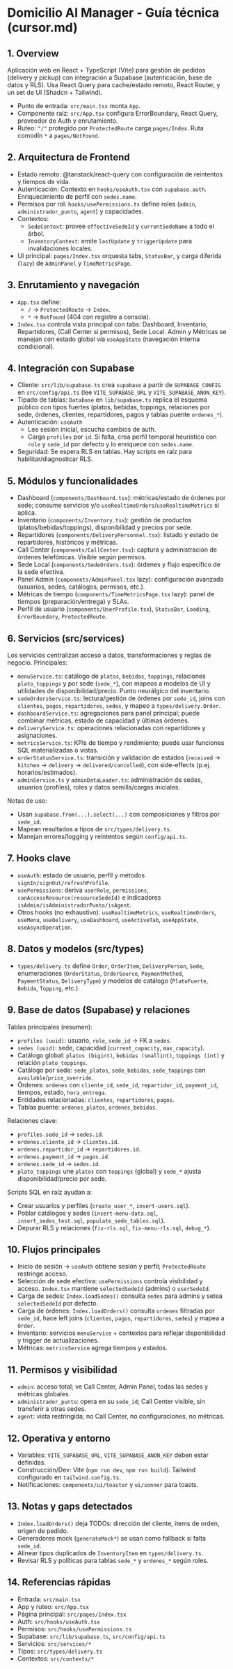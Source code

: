 # Domicilio AI Manager - Guía técnica (cursor.md)

## 1. Overview
Aplicación web en React + TypeScript (Vite) para gestión de pedidos (delivery y pickup) con integración a Supabase (autenticación, base de datos y RLS). Usa React Query para cache/estado remoto, React Router, y un set de UI (Shadcn + Tailwind).

- Punto de entrada: `src/main.tsx` monta `App`.
- Componente raíz: `src/App.tsx` configura ErrorBoundary, React Query, proveedor de Auth y enrutamiento.
- Ruteo: `"/"` protegido por `ProtectedRoute` carga `pages/Index`. Ruta comodín `*` a `pages/NotFound`.

## 2. Arquitectura de Frontend
- Estado remoto: @tanstack/react-query con configuración de reintentos y tiempos de vida.
- Autenticación: Contexto en `hooks/useAuth.tsx` con `supabase.auth`. Enriquecimiento de perfil con `sedes.name`.
- Permisos por rol: `hooks/usePermissions.ts` define roles (`admin`, `administrador_punto`, `agent`) y capacidades.
- Contextos:
  - `SedeContext`: provee `effectiveSedeId` y `currentSedeName` a todo el árbol.
  - `InventoryContext`: emite `lastUpdate` y `triggerUpdate` para invalidaciones locales.
- UI principal: `pages/Index.tsx` orquesta tabs, `StatusBar`, y carga diferida (`lazy`) de `AdminPanel` y `TimeMetricsPage`.

## 3. Enrutamiento y navegación
- `App.tsx` define:
  - `/` → `ProtectedRoute` → `Index`.
  - `*` → `NotFound` (404 con registro a consola).
- `Index.tsx` controla vista principal con tabs: Dashboard, Inventario, Repartidores, (Call Center si permisos), Sede Local. Admin y Métricas se manejan con estado global vía `useAppState` (navegación interna condicional).

## 4. Integración con Supabase
- Cliente: `src/lib/supabase.ts` crea `supabase` a partir de `SUPABASE_CONFIG` en `src/config/api.ts` (lee `VITE_SUPABASE_URL` y `VITE_SUPABASE_ANON_KEY`).
- Tipado de tablas: `Database` en `lib/supabase.ts` replica el esquema público con tipos fuertes (platos, bebidas, toppings, relaciones por sede, órdenes, clientes, repartidores, pagos y tablas puente `ordenes_*`).
- Autenticación: `useAuth`
  - Lee sesión inicial, escucha cambios de auth.
  - Carga `profiles` por `id`. Si falta, crea perfil temporal heurístico con `role` y `sede_id` por defecto y lo enriquece con `sedes.name`.
- Seguridad: Se espera RLS en tablas. Hay scripts en raíz para habilitar/diagnosticar RLS.

## 5. Módulos y funcionalidades
- Dashboard (`components/Dashboard.tsx`): métricas/estado de órdenes por sede; consume servicios y/o `useRealtimeOrders`/`useRealtimeMetrics` si aplica.
- Inventario (`components/Inventory.tsx`): gestión de productos (platos/bebidas/toppings), disponibilidad y precios por sede.
- Repartidores (`components/DeliveryPersonnel.tsx`): listado y estado de repartidores, históricos y métricas.
- Call Center (`components/CallCenter.tsx`): captura y administración de órdenes telefónicas. Visible según permisos.
- Sede Local (`components/SedeOrders.tsx`): órdenes y flujo específico de la sede efectiva.
- Panel Admin (`components/AdminPanel.tsx` lazy): configuración avanzada (usuarios, sedes, catálogos, permisos, etc.).
- Métricas de tiempo (`components/TimeMetricsPage.tsx` lazy): panel de tiempos (preparación/entrega) y SLAs.
- Perfil de usuario (`components/UserProfile.tsx`), `StatusBar`, `Loading`, `ErrorBoundary`, `ProtectedRoute`.

## 6. Servicios (src/services)
Los servicios centralizan acceso a datos, transformaciones y reglas de negocio. Principales:
- `menuService.ts`: catálogo de `platos`, `bebidas`, `toppings`, relaciones `plato_toppings` y por sede (`sede_*`), con mapeos a modelos de UI y utilidades de disponibilidad/precio. Punto neurálgico del inventario.
- `sedeOrdersService.ts`: lectura/gestión de órdenes por `sede_id`, joins con `clientes`, `pagos`, `repartidores`, `sedes`, y mapeo a `types/delivery.Order`.
- `dashboardService.ts`: agregaciones para panel principal; puede combinar métricas, estado de capacidad y últimas órdenes.
- `deliveryService.ts`: operaciones relacionadas con repartidores y asignaciones.
- `metricsService.ts`: KPIs de tiempo y rendimiento; puede usar funciones SQL materializadas o vistas.
- `orderStatusService.ts`: transición y validación de estados (`received` → `kitchen` → `delivery` → `delivered/cancelled`), con side-effects (p.ej. horarios/estimados).
- `adminService.ts` y `adminDataLoader.ts`: administración de sedes, usuarios (profiles), roles y datos semilla/cargas iniciales.

Notas de uso:
- Usan `supabase.from(...).select(...)` con composiciones y filtros por `sede_id`.
- Mapean resultados a tipos de `src/types/delivery.ts`.
- Manejan errores/logging y reintentos según `config/api.ts`.

## 7. Hooks clave
- `useAuth`: estado de usuario, perfil y métodos `signIn/signOut/refreshProfile`.
- `usePermissions`: deriva `userRole`, `permissions`, `canAccessResource(resourceSedeId)` e indicadores `isAdmin/isAdministradorPunto/isAgent`.
- Otros hooks (no exhaustivo): `useRealtimeMetrics`, `useRealtimeOrders`, `useMenu`, `useDelivery`, `useDashboard`, `useActiveTab`, `useAppState`, `useAsyncOperation`.

## 8. Datos y modelos (src/types)
- `types/delivery.ts` define `Order`, `OrderItem`, `DeliveryPerson`, `Sede`, enumeraciones (`OrderStatus`, `OrderSource`, `PaymentMethod`, `PaymentStatus`, `DeliveryType`) y modelos de catálogo (`PlatoFuerte`, `Bebida`, `Topping`, etc.).

## 9. Base de datos (Supabase) y relaciones
Tablas principales (resumen):
- `profiles (uuid)`: usuario, `role`, `sede_id` → FK a `sedes`.
- `sedes (uuid)`: sede, capacidad (`current_capacity`, `max_capacity`).
- Catálogo global: `platos (bigint)`, `bebidas (smallint)`, `toppings (int)` y relación `plato_toppings`.
- Catálogo por sede: `sede_platos`, `sede_bebidas`, `sede_toppings` con `available`/`price_override`.
- Órdenes: `ordenes` con `cliente_id`, `sede_id`, `repartidor_id`, `payment_id`, tiempos, estado, `hora_entrega`.
- Entidades relacionadas: `clientes`, `repartidores`, `pagos`.
- Tablas puente: `ordenes_platos`, `ordenes_bebidas`.

Relaciones clave:
- `profiles.sede_id` → `sedes.id`.
- `ordenes.cliente_id` → `clientes.id`.
- `ordenes.repartidor_id` → `repartidores.id`.
- `ordenes.payment_id` → `pagos.id`.
- `ordenes.sede_id` → `sedes.id`.
- `plato_toppings` une `platos` con `toppings` (global) y `sede_*` ajusta disponibilidad/precio por sede.

Scripts SQL en raíz ayudan a:
- Crear usuarios y perfiles (`create_user_*`, `insert-users.sql`).
- Poblar catálogos y sedes (`insert-menu-data.sql`, `insert_sedes_test.sql`, `populate_sede_tables.sql`).
- Depurar RLS y relaciones (`fix-rls.sql`, `fix-menu-rls.sql`, `debug_*`).

## 10. Flujos principales
- Inicio de sesión → `useAuth` obtiene sesión y perfil; `ProtectedRoute` restringe acceso.
- Selección de sede efectiva: `usePermissions` controla visibilidad y acceso. `Index.tsx` mantiene `selectedSedeId` (admins) o `userSedeId`.
- Carga de sedes: `Index.loadSedes()` consulta `sedes` para admins y setea `selectedSedeId` por defecto.
- Carga de órdenes: `Index.loadOrders()` consulta `ordenes` filtradas por `sede_id`, hace left joins (`clientes`, `pagos`, `repartidores`, `sedes`) y mapea a `Order`.
- Inventario: servicios `menuService` + contextos para reflejar disponibilidad y trigger de actualizaciones.
- Métricas: `metricsService` agrega tiempos y estados.

## 11. Permisos y visibilidad
- `admin`: acceso total; ve Call Center, Admin Panel, todas las sedes y métricas globales.
- `administrador_punto`: opera en su `sede_id`; Call Center visible, sin transferir a otras sedes.
- `agent`: vista restringida; no Call Center, no configuraciones, no métricas.

## 12. Operativa y entorno
- Variables: `VITE_SUPABASE_URL`, `VITE_SUPABASE_ANON_KEY` deben estar definidas.
- Construcción/Dev: Vite (`npm run dev`, `npm run build`). Tailwind configurado en `tailwind.config.ts`.
- Notificaciones: `components/ui/toaster` y `ui/sonner` para toasts.

## 13. Notas y gaps detectados
- `Index.loadOrders()` deja TODOs: dirección del cliente, items de orden, origen de pedido.
- Generadores mock (`generateMock*`) se usan como fallback si falta `sede_id`.
- Alinear tipos duplicados de `InventoryItem` en `types/delivery.ts`.
- Revisar RLS y políticas para tablas `sede_*` y `ordenes_*` según roles.

## 14. Referencias rápidas
- Entrada: `src/main.tsx`
- App y ruteo: `src/App.tsx`
- Página principal: `src/pages/Index.tsx`
- Auth: `src/hooks/useAuth.tsx`
- Permisos: `src/hooks/usePermissions.ts`
- Supabase: `src/lib/supabase.ts`, `src/config/api.ts`
- Servicios: `src/services/*`
- Tipos: `src/types/delivery.ts`
- Contextos: `src/contexts/*` 